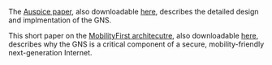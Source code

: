 The [Auspice paper](http://dl.acm.org/citation.cfm?id=2626331), also downloadable 
[here](http://people.cs.umass.edu/~arun/papers/auspice.pdf), describes the detailed design and implmentation of the GNS.

This short paper on the [MobilityFirst architecutre](http://www.sigcomm.org/ccr/papers/2014/July/0000000.0000011), also downloadable 
[here](https://www.cics.umass.edu/~arun/papers/MF-CCR.pdf), describes why the GNS is a critical component of a secure, 
mobility-friendly next-generation Internet.

